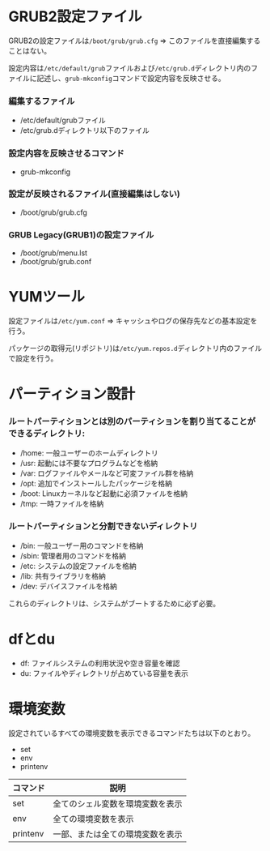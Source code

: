 # GRUB2設定ファイル

GRUB2の設定ファイルは`/boot/grub/grub.cfg` => このファイルを直接編集することはない。

設定内容は`/etc/default/grub`ファイルおよび`/etc/grub.d`ディレクトリ内のファイルに記述し、`grub-mkconfig`コマンドで設定内容を反映させる。

### 編集するファイル

- /etc/default/grubファイル
- /etc/grub.dディレクトリ以下のファイル

### 設定内容を反映させるコマンド

- grub-mkconfig

### 設定が反映されるファイル(直接編集はしない)

- /boot/grub/grub.cfg

### GRUB Legacy(GRUB1)の設定ファイル

- /boot/grub/menu.lst
- /boot/grub/grub.conf

# YUMツール

設定ファイルは`/etc/yum.conf` => キャッシュやログの保存先などの基本設定を行う。

パッケージの取得元(リポジトリ)は`/etc/yum.repos.d`ディレクトリ内のファイルで設定を行う。

# パーティション設計

### ルートパーティションとは別のパーティションを割り当てることができるディレクトリ:

- /home: 一般ユーザーのホームディレクトリ
- /usr: 起動には不要なプログラムなどを格納
- /var: ログファイルやメールなど可変ファイル群を格納
- /opt: 追加でインストールしたパッケージを格納
- /boot: Linuxカーネルなど起動に必須ファイルを格納
- /tmp: 一時ファイルを格納

### ルートパーティションと分割できないディレクトリ

- /bin: 一般ユーザー用のコマンドを格納
- /sbin: 管理者用のコマンドを格納
- /etc: システムの設定ファイルを格納
- /lib: 共有ライブラリを格納
- /dev: デバイスファイルを格納

これらのディレクトリは、システムがブートするために必ず必要。

# dfとdu

- df: ファイルシステムの利用状況や空き容量を確認
- du: ファイルやディレクトリが占めている容量を表示

# 環境変数

設定されているすべての環境変数を表示できるコマンドたちは以下のとおり。

- set
- env
- printenv

| コマンド | 説明                             |
|----------|----------------------------------|
| set      | 全てのシェル変数を環境変数を表示 |
| env      | 全ての環境変数を表示             |
| printenv | 一部、または全ての環境変数を表示 |

